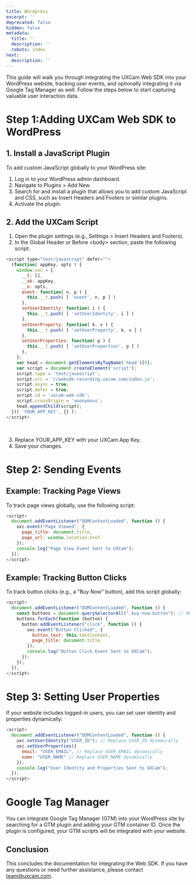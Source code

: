 ```yaml
---
title: Wordpress
excerpt: ''
deprecated: false
hidden: false
metadata:
  title: ''
  description: ''
  robots: index
next:
  description: ''
---
```

This guide will walk you through integrating the UXCam Web SDK into your WordPress website, tracking user events, and optionally integrating it via Google Tag Manager as well. Follow the steps below to start capturing valuable user interaction data.

# Step 1:Adding UXCam Web SDK to WordPress

## 1. Install a JavaScript Plugin

To add custom JavaScript globally to your WordPress site:

1. Log in to your WordPress admin dashboard. 
2. Navigate to Plugins > Add New.
3. Search for and install a plugin that allows you to add custom JavaScript and CSS, such as Insert Headers and Footers or similar plugins.
4. Activate the plugin.

## 2. Add the UXCam Script

1. Open the plugin settings (e.g., Settings > Insert Headers and Footers).
2. In the Global Header or Before &lt;body&gt; section, paste the following script:

```javascript
<script type="text/javascript" defer="">
  (function( appKey, opts ) {
    window.uxc = {
      __t: [],
      __ak: appKey,
      __o: opts,
      event: function( n, p ) {
        this.__t.push( [ 'event', n, p ] )
      },
      setUserIdentity: function( i ) {
        this.__t.push( [ 'setUserIdentity', i ] )
      },
      setUserProperty: function( k, v ) {
        this.__t.push( [ 'setUserProperty', k, v ] )
      },
      setUserProperties: function( p ) {
        this.__t.push( [ 'setUserProperties', p ] )
      },
    };
    var head = document.getElementsByTagName('head')[0];
    var script = document.createElement('script');
    script.type = 'text/javascript';
    script.src = '//websdk-recording.uxcam.com/index.js';
    script.async = true;
    script.defer = true;
    script.id = 'uxcam-web-sdk';
    script.crossOrigin = 'anonymous';
    head.appendChild(script);
  })( 'YOUR_APP_KEY', {} );
</script>
```

<br />

3. Replace YOUR\_APP\_KEY with your UXCam App Key.
4. Save your changes.

# Step 2: Sending Events

## Example: Tracking Page Views

To track page views globally, use the following script:

```javascript
<script>
  document.addEventListener("DOMContentLoaded", function () {
    uxc.event("Page Viewed", {
      page_title: document.title,
      page_url: window.location.href
    });
    console.log("Page View Event Sent to UXCam");
  });
</script>
```

## Example: Tracking Button Clicks

To track button clicks (e.g., a "Buy Now" button), add this script globally:

```javascript
<script>
  document.addEventListener("DOMContentLoaded", function () {
    const buttons = document.querySelectorAll(".buy-now-button"); // Replace with your button's actual class or ID
    buttons.forEach(function (button) {
      button.addEventListener("click", function () {
        uxc.event("Button Clicked", {
          button_text: this.textContent,
          page_title: document.title
        });
        console.log("Button Click Event Sent to UXCam");
      });
    });
  });
</script>
```

# Step 3: Setting User Properties

If your website includes logged-in users, you can set user identity and properties dynamically:

```javascript
<script>
  document.addEventListener("DOMContentLoaded", function () {
    uxc.setUserIdentity("USER_ID"); // Replace USER_ID dynamically 
    uxc.setUserProperties({
      email: "USER_EMAIL", // Replace USER_EMAIL dynamically
      name: "USER_NAME" // Replace USER_NAME dynamically
    });
    console.log("User Identity and Properties Sent to UXCam");
  });
</script>
```

# Google Tag Manager

You can integrate Google Tag Manager (GTM) into your WordPress site by searching for a GTM plugin and adding your GTM container ID. Once the plugin is configured, your GTM scripts will be integrated with your website.

## Conclusion

This concludes the documentation for integrating the Web SDK. If you have any questions or need further assistance, please contact [team@uxcam.com](mailto:team@uxcam.com).